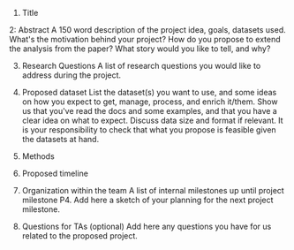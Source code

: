 1. Title

2: Abstract
A 150 word description of the project idea, goals, datasets used. What's the motivation behind your project? How do you propose to extend the analysis from the paper? What story would you like to tell, and why? 

3. Research Questions
A list of research questions you would like to address during the project.

4. Proposed dataset
List the dataset(s) you want to use, and some ideas on how you expect to get, manage, process, and enrich it/them. Show us that you've read the docs and some examples, and that you have a clear idea on what to expect. Discuss data size and format if relevant. It is your responsibility to check that what you propose is feasible given the datasets at hand.

5. Methods

6. Proposed timeline

7. Organization within the team
A list of internal milestones up until project milestone P4. Add here a sketch of your planning for the next project milestone.

8. Questions for TAs (optional)
Add here any questions you have for us related to the proposed project.
